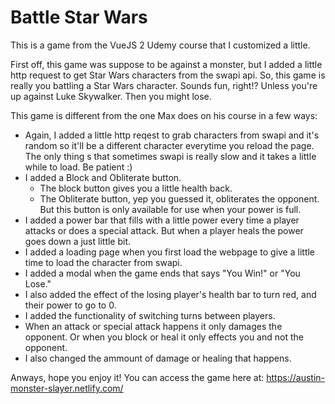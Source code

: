 # Battle Star Wars

This is a game from the VueJS 2 Udemy course that I customized a little.

First off, this game was suppose to be against a monster, but I added a little http request to get Star Wars characters from the swapi api. So, this game is really you battling a Star Wars character. Sounds fun, right!? Unless you're up against Luke Skywalker. Then you might lose. 

This game is different from the one Max does on his course in a few ways:

* Again, I added a little http reqest to grab characters from swapi and it's random so it'll be a different character everytime you reload the page. The only thing s that sometimes swapi is really slow and it takes a little while to load. Be patient :)
* I added a Block and Obliterate button. 
  * The block button gives you a little health back.
  * The Obliterate button, yep you guessed it, obliterates the opponent. But this button is only available for use when your power is full.
* I added a power bar that fills with a little power every time a player attacks or does a special attack. But when a player heals the power goes down a just little bit.
* I added a loading page when you first load the webpage to give a little time to load the character from swapi.
* I added a modal when the game ends that says "You Win!" or "You Lose."
* I also added the effect of the losing player's health bar to turn red, and their power to go to 0.
* I added the functionality of switching turns between players. 
* When an attack or special attack happens it only damages the opponent. Or when you block or heal it only effects you and not the opponent.
* I also changed the ammount of damage or healing that happens.

Anways, hope you enjoy it! You can access the game here at: https://austin-monster-slayer.netlify.com/
